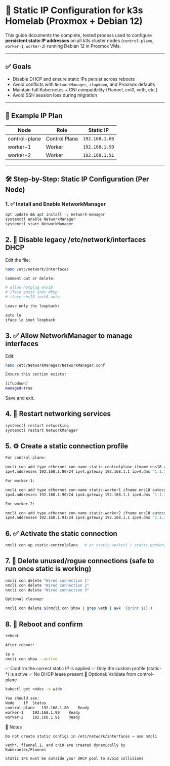 # 📡 Static IP Configuration for k3s Homelab (Proxmox + Debian 12)

This guide documents the complete, tested process used to configure **persistent static IP addresses** on all k3s cluster nodes (`control-plane`, `worker-1`, `worker-2`) running Debian 12 in Proxmox VMs.

---

## ✅ Goals

- Disable DHCP and ensure static IPs persist across reboots
- Avoid conflicts with `NetworkManager`, `ifupdown`, and Proxmox defaults
- Maintain full Kubernetes + CNI compatibility (Flannel, cni0, veth, etc.)
- Avoid SSH session loss during migration

---

## 🧱 Example IP Plan

| Node           | Role           | Static IP        |
|----------------|----------------|------------------|
| control-plane  | Control Plane  | `192.168.1.80`   |
| worker-1       | Worker         | `192.168.1.90`   |
| worker-2       | Worker         | `192.168.1.91`   |

---

## 🛠 Step-by-Step: Static IP Configuration (Per Node)

### 1. ✅ Install and Enable NetworkManager

```bash
apt update && apt install -y network-manager
systemctl enable NetworkManager
systemctl start NetworkManager
```

## 2. 🧼 Disable legacy /etc/network/interfaces DHCP

Edit the file:
```bash
nano /etc/network/interfaces

Comment out or delete:

# allow-hotplug ens18
# iface ens18 inet dhcp
# iface ens18 inet6 auto

Leave only the loopback:

auto lo
iface lo inet loopback
```
## 3. ✅ Allow NetworkManager to manage interfaces

Edit:
```bash
nano /etc/NetworkManager/NetworkManager.conf

Ensure this section exists:

[ifupdown]
managed=true
```
Save and exit.
## 4. 🔄 Restart networking services
```bash
systemctl restart networking
systemctl restart NetworkManager
```
## 5. ⚙️ Create a static connection profile
```bash
For control-plane:

nmcli con add type ethernet con-name static-controlplane ifname ens18 autoconnect yes ipv4.method manual \
ipv4.addresses 192.168.1.80/24 ipv4.gateway 192.168.1.1 ipv4.dns "1.1.1.1 8.8.8.8"

For worker-1:

nmcli con add type ethernet con-name static-worker1 ifname ens18 autoconnect yes ipv4.method manual \
ipv4.addresses 192.168.1.90/24 ipv4.gateway 192.168.1.1 ipv4.dns "1.1.1.1 8.8.8.8"

For worker-2:

nmcli con add type ethernet con-name static-worker2 ifname ens18 autoconnect yes ipv4.method manual \
ipv4.addresses 192.168.1.91/24 ipv4.gateway 192.168.1.1 ipv4.dns "1.1.1.1 8.8.8.8"
```
## 6. ✅ Activate the static connection
```bash
nmcli con up static-controlplane   # or static-worker1 / static-worker2
```
## 7. 🧹 Delete unused/rogue connections (safe to run once static is working)
```bash
nmcli con delete "Wired connection 1"
nmcli con delete "Wired connection 2"
nmcli con delete "Wired connection 3"

Optional cleanup:

nmcli con delete $(nmcli con show | grep veth | awk '{print $1}')
```
## 8. 🔁 Reboot and confirm
```bash
reboot

After reboot:

ip a
nmcli con show --active
```
✅ Confirm the correct static IP is applied
✅ Only the custom profile (static-*) is active
✅ No DHCP lease present
🧪 Optional: Validate from control-plane
```bash
kubectl get nodes -o wide

You should see:
Node	IP	Status
control-plane	192.168.1.80	Ready
worker-1	192.168.1.90	Ready
worker-2	192.168.1.91	Ready
```

🧠 Notes

    Do not create static configs in /etc/network/interfaces — use nmcli

    veth*, flannel.1, and cni0 are created dynamically by Kubernetes/Flannel

    Static IPs must be outside your DHCP pool to avoid collisions